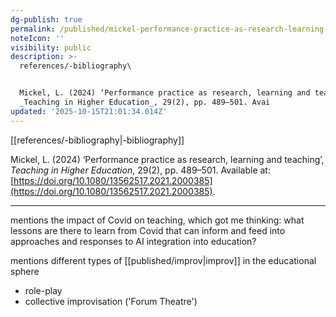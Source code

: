 ```yaml
---
dg-publish: true
permalink: /published/mickel-performance-practice-as-research-learning-teaching/
noteIcon: ''
visibility: public
description: >-
  references/-bibliography\


  Mickel, L. (2024) ‘Performance practice as research, learning and teaching’,
  _Teaching in Higher Education_, 29(2), pp. 489–501. Avai
updated: '2025-10-15T21:01:34.014Z'
---
```


[[references/-bibliography\|-bibliography]]

Mickel, L. (2024) ‘Performance practice as research, learning and teaching’, _Teaching in Higher Education_, 29(2), pp. 489–501. Available at: [https://doi.org/10.1080/13562517.2021.2000385](https://doi.org/10.1080/13562517.2021.2000385).

---
mentions the impact of Covid on teaching, which got me thinking:
what lessons are there to learn from Covid that can inform and feed into approaches and responses to AI integration into education?

mentions different types of [[published/improv\|improv]] in the educational sphere
- role-play
- collective improvisation ('Forum Theatre')

